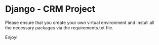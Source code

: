 # Django - CRM Project

Please ensure that you create your own virtual environment and install all the necessary packages via the requirements.txt file. 

Enjoy!

